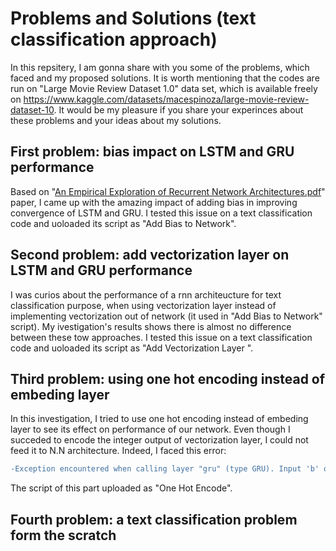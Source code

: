 # Problems and Solutions (text classification approach)
In this repsitery, I am gonna share with you some of the problems, which faced and my proposed solutions. It is worth mentioning that the codes are run on "Large Movie Review Dataset 1.0" data set, which is available freely on https://www.kaggle.com/datasets/macespinoza/large-movie-review-dataset-10. 
It would be my pleasure if you share your experinces about these problems and your ideas about my solutions.
## First problem: bias impact on LSTM and GRU performance
Based on "[An Empirical Exploration of Recurrent Network Architectures.pdf](https://github.com/mohammadmehdikeramati/Text-Classification/files/9563647/An.Empirical.Exploration.of.Recurrent.Network.Architectures.pdf)" paper, I came up with the amazing impact of adding bias in improving convergence of LSTM and GRU. I tested this issue on a text classification code and uoloaded its script as "Add Bias to Network".
## Second problem: add vectorization layer on LSTM and GRU performance
I was curios about the performance of a rnn architeucture for text classification purpose, when using vectorization layer instead of implementing vectorization out of network (it used in "Add Bias to Network" script). My ivestigation's results shows there is almost no difference between these tow approaches. I tested this issue on a text classification code and uoloaded its script as "Add Vectorization Layer ".    
## Third problem: using one hot encoding instead of embeding layer
In this investigation, I tried to use one hot encoding instead of embeding layer to see its effect on performance of our network. Even though I succeded to encode the integer output of vectorization layer, I could not feed it to N.N architecture. Indeed, I faced this error:
```diff
-Exception encountered when calling layer "gru" (type GRU). Input 'b' of 'MatMul' Op has type float32 that does not match type int32 of argument 'a'. 
```
The script of this part uploaded as "One Hot Encode".
## Fourth problem: a text classification problem form the scratch

